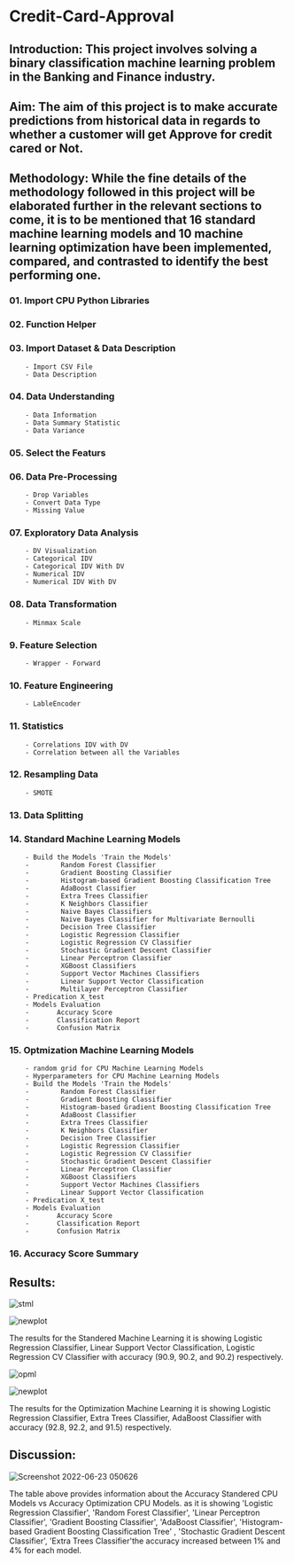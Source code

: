# Credit-Card-Approval

## Introduction: This project involves solving a binary classification machine learning problem in the Banking and Finance industry.

## Aim: The aim of this project is to make accurate predictions from historical data in regards to whether a customer will get Approve for credit cared or Not.

## Methodology: While the fine details of the methodology followed in this project will be elaborated further in the relevant sections to come, it is to be mentioned that 16 standard machine learning models and 10 machine learning optimization have been implemented, compared, and contrasted to identify the best performing one.

### 01. Import CPU Python Libraries 
### 02. Function Helper
### 03. Import Dataset & Data Description
        - Import CSV File
        - Data Description
### 04. Data Understanding
        - Data Information
        - Data Summary Statistic
        - Data Variance
### 05. Select the Featurs
### 06. Data Pre-Processing
        - Drop Variables 
        - Convert Data Type
        - Missing Value
### 07. Exploratory Data Analysis
        - DV Visualization
        - Categorical IDV
        - Categorical IDV With DV
        - Numerical IDV
        - Numerical IDV With DV
### 08. Data Transformation
        - Minmax Scale
### 9. Feature Selection
        - Wrapper - Forward
### 10. Feature Engineering 
        - LableEncoder
### 11. Statistics
        - Correlations IDV with DV
        - Correlation between all the Variables
### 12. Resampling Data
        - SMOTE
### 13. Data Splitting 
### 14. Standard Machine Learning Models 
        - Build the Models 'Train the Models'
        -        Random Forest Classifier
        -        Gradient Boosting Classifier
        -        Histogram-based Gradient Boosting Classification Tree
        -        AdaBoost Classifier
        -        Extra Trees Classifier
        -        K Neighbors Classifier
        -        Naive Bayes Classifiers
        -        Naive Bayes Classifier for Multivariate Bernoulli
        -        Decision Tree Classifier
        -        Logistic Regression Classifier
        -        Logistic Regression CV Classifier
        -        Stochastic Gradient Descent Classifier
        -        Linear Perceptron Classifier
        -        XGBoost Classifiers
        -        Support Vector Machines Classifiers
        -        Linear Support Vector Classification
        -        Multilayer Perceptron Classifier
        - Predication X_test
        - Models Evaluation
        -       Accuracy Score
        -       Classification Report
        -       Confusion Matrix
### 15. Optmization Machine Learning Models 
        - random grid for CPU Machine Learning Models
        - Hyperparameters for CPU Machine Learning Models
        - Build the Models 'Train the Models'
        -        Random Forest Classifier
        -        Gradient Boosting Classifier
        -        Histogram-based Gradient Boosting Classification Tree
        -        AdaBoost Classifier
        -        Extra Trees Classifier
        -        K Neighbors Classifier
        -        Decision Tree Classifier
        -        Logistic Regression Classifier
        -        Logistic Regression CV Classifier
        -        Stochastic Gradient Descent Classifier
        -        Linear Perceptron Classifier
        -        XGBoost Classifiers
        -        Support Vector Machines Classifiers
        -        Linear Support Vector Classification
        - Predication X_test
        - Models Evaluation
        -       Accuracy Score
        -       Classification Report
        -       Confusion Matrix
### 16. Accuracy Score Summary 

## Results:

![stml](https://user-images.githubusercontent.com/82437810/175135582-e126dc34-c11b-4ed4-9fbe-b1d279f0787a.png)

![newplot](https://user-images.githubusercontent.com/82437810/175135596-a714fbd8-bb1e-4de0-a30d-1db8bc5d4109.png)

The results for the Standered Machine Learning it is showing Logistic Regression Classifier, Linear Support Vector Classification, Logistic Regression CV Classifier with accuracy (90.9, 90.2, and 90.2) respectively.

![opml](https://user-images.githubusercontent.com/82437810/175135689-38273ee0-ad6f-47be-8807-7327e79819de.png)

![newplot](https://user-images.githubusercontent.com/82437810/175135875-f46ac87d-7899-40d9-9f9c-2fde44f3ad50.png)

The results for the Optimization Machine Learning it is showing Logistic Regression Classifier, Extra Trees Classifier, AdaBoost Classifier with accuracy (92.8, 92.2, and 91.5) respectively.

## Discussion:

![Screenshot 2022-06-23 050626](https://user-images.githubusercontent.com/82437810/175136122-1a928d5e-20ac-4ee3-a4ce-9dcd4907e7a6.png)

The table above provides information about the Accuracy Standered CPU Models vs Accuracy Optimization CPU Models. as it is showing 'Logistic Regression Classifier', 'Random Forest Classifier', 'Linear Perceptron Classifier', 'Gradient Boosting Classifier', 'AdaBoost Classifier', 'Histogram-based Gradient Boosting Classification Tree' , 'Stochastic Gradient Descent Classifier', 'Extra Trees Classifier'the accuracy increased between 1% and 4% for each model.
